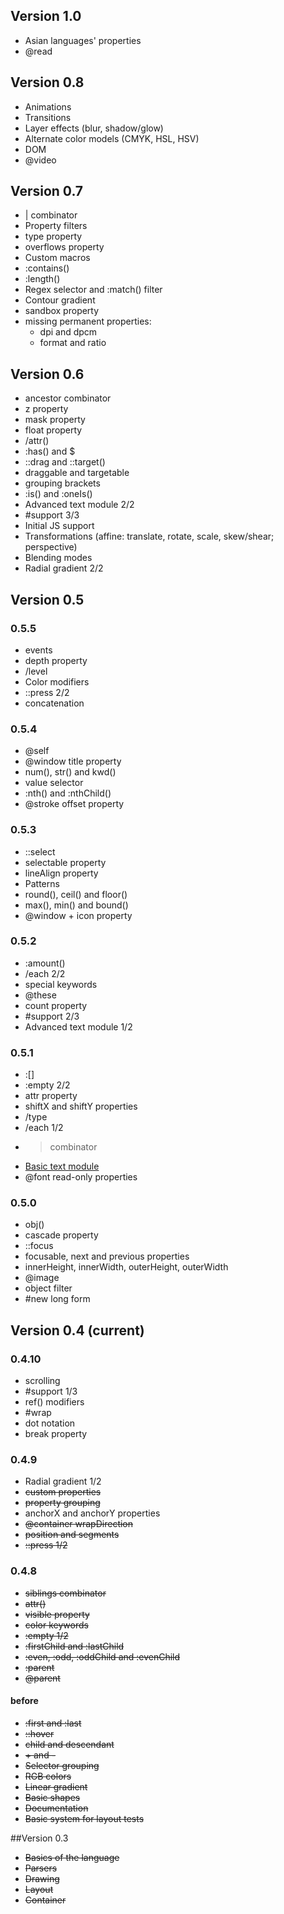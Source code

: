 ## Version 1.0

- Asian languages' properties
- @read

## Version 0.8

- Animations
- Transitions
- Layer effects (blur, shadow/glow)
- Alternate color models (CMYK, HSL, HSV)
- DOM
- @video

## Version 0.7

- | combinator
- Property filters
- type property
- overflows property
- Custom macros
- :contains()
- :length()
- Regex selector and :match() filter
- Contour gradient
- sandbox property
- missing permanent properties:
  - dpi and dpcm
  - format and ratio

## Version 0.6

- ancestor combinator
- z property
- mask property
- float property
- /attr()
- :has() and $
- ::drag and ::target()
- draggable and targetable
- grouping brackets
- :is() and :oneIs()
- Advanced text module 2/2
- #support 3/3
- Initial JS support
- Transformations (affine: translate, rotate, scale, skew/shear; perspective)
- Blending modes
- Radial gradient 2/2

## Version 0.5

### 0.5.5

- events
- depth property
- /level
- Color modifiers
- ::press 2/2
- concatenation

### 0.5.4

- @self
- @window title property
- num(), str() and kwd()
- value selector
- :nth() and :nthChild()
- @stroke offset property

### 0.5.3

- ::select
- selectable property
- lineAlign property
- Patterns
- round(), ceil() and floor()
- max(), min() and bound()
- @window + icon property

### 0.5.2

- :amount()
- /each 2/2
- special keywords
- @these
- count property
- #support 2/3
- Advanced text module 1/2

### 0.5.1

- :[]
- :empty 2/2
- attr property
- shiftX and shiftY properties
- /type
- /each 1/2
- > combinator
- [Basic text module](http://wiki.axrproject.org/resources/modules#basic)
- @font read-only properties

### 0.5.0

- obj()
- cascade property
- ::focus
- focusable, next and previous properties
- innerHeight, innerWidth, outerHeight, outerWidth
- @image
- object filter
- #new long form

## Version 0.4 (current)

### 0.4.10

- scrolling
- #support 1/3
- ref() modifiers
- #wrap
- dot notation
- break property

### 0.4.9

- Radial gradient 1/2
- <del>custom properties</del>
- <del>property grouping</del>
- anchorX and anchorY properties
- <del>@container wrapDirection</del>
- <del>position and segments</del>
- <del>::press 1/2</del>

### 0.4.8

- <del>siblings combinator</del>
- <del>attr()</del>
- <del>visible property</del>
- <del>color keywords</del>
- <del>:empty 1/2</del>
- <del>:firstChild and :lastChild</del>
- <del>:even, :odd, :oddChild and :evenChild</del>
- <del>:parent</del>
- <del>@parent</del>

#### before

- <del>:first and :last</del>
- <del>::hover</del>
- <del>child and descendant</del>
- <del>+ and -</del>
- <del>Selector grouping</del>
- <del>RGB colors</del>
- <del>Linear gradient</del>
- <del>Basic shapes</del>
- <del>Documentation</del>
- <del>Basic system for layout tests</del>

##Version 0.3

- <del>Basics of the language</del>
- <del>Parsers</del>
- <del>Drawing</del>
- <del>Layout</del>
- <del>Container</del>
